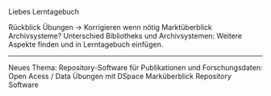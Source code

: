 Liebes Lerntagebuch

Rückblick Übungen -> Korrigieren wenn nötig
Marktüberblick Archivsysteme?
Unterschied Bibliotheks und Archivsystemen: Weitere Aspekte finden und in Lerntagebuch einfügen.

***************************
Neues Thema: Repository-Software für Publikationen und Forschungsdaten:
Open Acess / Data
Übungen mit DSpace
Marküberblick Repository Software

